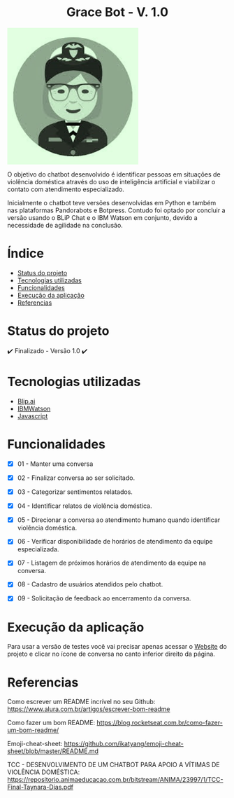 <h1 align="center"> Grace Bot - V. 1.0</h1>

<img align="center" width="300" alt="Logo do bot" src="https://github.com/TayDias/Chatbot-Grace---BLiP-Chat/blob/79d7ec9703362ff72fe0f8e77a4be3394c3dc465/general/grace.jpg">

<p>O objetivo do chatbot desenvolvido é identificar pessoas em situações de violência doméstica através do uso de inteligência artificial e viabilizar o contato com atendimento especializado.</p>

<p>Inicialmente o chatbot teve versões desenvolvidas em Python e também nas plataformas Pandorabots e Botpress. Contudo foi optado por concluir a versão usando o BLiP Chat e o IBM Watson em conjunto, devido a necessidade de agilidade na conclusão.</p>


# Índice

* [Status do projeto](#Status-do-projeto)
* [Tecnologias utilizadas](#Tecnologias-utilizadas)
* [Funcionalidades](#Funcionalidades)
* [Execução da aplicação](#Execução-da-aplicação)
* [Referencias](#Referencias)


# Status do projeto

:heavy_check_mark: Finalizado - Versão 1.0 :heavy_check_mark:


# Tecnologias utilizadas

- [Blip.ai](https://portal.blip.ai/application)
- [IBMWatson](https://www.ibm.com/br-pt/watson)
- [Javascript](https://developer.mozilla.org/pt-BR/docs/Web/JavaScript)


# Funcionalidades

- [X] 01 - Manter uma conversa
- [X] 02 - Finalizar conversa ao ser solicitado.
- [X] 03 - Categorizar sentimentos relatados.
- [X] 04 - Identificar relatos de violência doméstica.
- [X] 05 - Direcionar a conversa ao atendimento humano quando identificar violência doméstica.
- [X] 06 - Verificar disponibilidade de horários de atendimento da equipe especializada.
- [X] 07 - Listagem de próximos horários de atendimento da equipe na conversa.
- [X] 08 - Cadastro de usuários atendidos pelo chatbot.
- [X] 09 - Solicitação de feedback ao encerramento da conversa.


# Execução da aplicação

Para usar a versão de testes você vai precisar apenas acessar o [Website](https://bot.pectem.com) do projeto e clicar no ícone de conversa no canto inferior direito da página.

# Referencias

Como escrever um README incrível no seu Github:
https://www.alura.com.br/artigos/escrever-bom-readme

Como fazer um bom README:
https://blog.rocketseat.com.br/como-fazer-um-bom-readme/

Emoji-cheat-sheet:
https://github.com/ikatyang/emoji-cheat-sheet/blob/master/README.md

TCC - DESENVOLVIMENTO DE UM CHATBOT PARA APOIO A VÍTIMAS DE VIOLÊNCIA DOMÉSTICA:
https://repositorio.animaeducacao.com.br/bitstream/ANIMA/23997/1/TCC-Final-Taynara-Dias.pdf